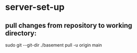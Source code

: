 # server-set-up
## pull changes from repository to working directory: 
sudo git --git-dir ./basement pull -u origin main
